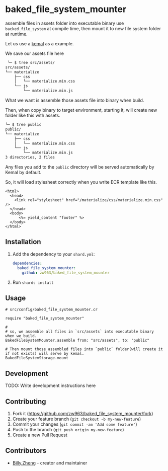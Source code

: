 # baked_file_system_mounter

assemble files in assets folder into executable binary use `backed_file_system` at compile time, then mount it to new file system folder at runtime. 

Let us use a [kemal](https://github.com/kemalcr/kemal) as a example.

We save our assets file here


```sh
 ╰─ $ tree src/assets/
src/assets/
└── materialize
    ├── css
    │   └── materialize.min.css
    └── js
        └── materialize.min.js
```

What we want is assemble those assets file into binary when build.

Then, when copy binary to target environment, starting it, will create new folder like this with assets.

```sh
╰─ $ tree public
public/
└── materialize
    ├── css
    │   └── materialize.min.css
    └── js
        └── materialize.min.js
3 directories, 2 files
```

Any files you add to the `public` directory will be served automatically by Kemal by default.

So, it will load stylesheet correctly when you write ECR template like this.


```erb
<html>
  <head>
    <link rel="stylesheet" href="/materialize/css/materialize.min.css" />
  </head>
  <body>
      <%= yield_content "footer" %>
  </body>
</html>
```

## Installation

1. Add the dependency to your `shard.yml`:

   ```yaml
   dependencies:
     baked_file_system_mounter:
       github: zw963/baked_file_system_mounter
   ```

2. Run `shards install`

## Usage

```crystal
# src/config/baked_file_system_mounter.cr

require "baked_file_system_mounter"

# 
# so, we assemble all files in `src/assets` into executable binary when we build.
BakedFileSystemMounter.assemble from: "src/assets", to: "public"

# Then mount those assembled files into `public` folder(will create it if not exists) will serve by kemal.
BakedFileSystemStorage.mount

```

## Development

TODO: Write development instructions here

## Contributing

1. Fork it (<https://github.com/zw963/baked_file_system_mounter/fork>)
2. Create your feature branch (`git checkout -b my-new-feature`)
3. Commit your changes (`git commit -am 'Add some feature'`)
4. Push to the branch (`git push origin my-new-feature`)
5. Create a new Pull Request

## Contributors

- [Billy.Zheng](https://github.com/zw963) - creator and maintainer
